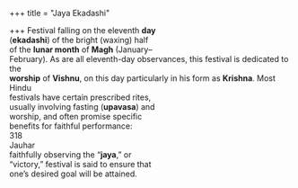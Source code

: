 +++
title = "Jaya Ekadashi"

+++
Festival falling on the eleventh **day**  
(**ekadashi**) of the bright (waxing) half  
of the **lunar month** of **Magh** (January–  
February). As are all eleventh-day observances, this festival is dedicated to the  
**worship** of **Vishnu**, on this day particularly in his form as **Krishna**. Most Hindu  
festivals have certain prescribed rites,  
usually involving fasting (**upavasa**) and  
worship, and often promise specific  
benefits for faithful performance:  
318  
Jauhar  
faithfully observing the “**jaya**,” or  
“victory,” festival is said to ensure that  
one’s desired goal will be attained.